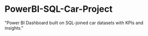 # PowerBI-SQL-Car-Project
 "Power BI Dashboard built on SQL-joined car datasets with KPIs and insights."
